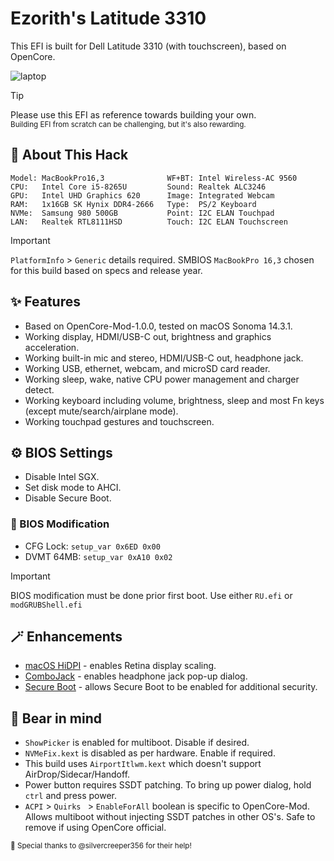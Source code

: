 # Ezorith's Latitude 3310
This EFI is built for Dell Latitude 3310 (with touchscreen), based on OpenCore.

![laptop](https://github.com/ezorith/Latitude-3310/assets/155196263/18c5a20e-7d90-46ea-82bd-221ceefcffda)

> [!TIP]
> Please use this EFI as reference towards building your own.</br>
> <sup>Building EFI from scratch can be challenging, but it's also rewarding.</sup>

## 🛟 About This Hack
    Model: MacBookPro16,3              WF+BT: Intel Wireless-AC 9560  
    CPU:   Intel Core i5-8265U         Sound: Realtek ALC3246        
    GPU:   Intel UHD Graphics 620      Image: Integrated Webcam      
    RAM:   1x16GB SK Hynix DDR4-2666   Type:  PS/2 Keyboard          
    NVMe:  Samsung 980 500GB           Point: I2C ELAN Touchpad      
    LAN:   Realtek RTL8111HSD          Touch: I2C ELAN Touchscreen  

> [!IMPORTANT]
> `PlatformInfo` > `Generic` details required. SMBIOS `MacBookPro 16,3` chosen for this build based on specs and release year.

## ✨ Features
- Based on OpenCore-Mod-1.0.0, tested on macOS Sonoma 14.3.1.
- Working display, HDMI/USB-C out, brightness and graphics acceleration.
- Working built-in mic and stereo, HDMI/USB-C out, headphone jack.
- Working USB, ethernet, webcam, and microSD card reader.
- Working sleep, wake, native CPU power management and charger detect.
- Working keyboard including volume, brightness, sleep and most Fn keys (except mute/search/airplane mode).
- Working touchpad gestures and touchscreen.

## ⚙️ BIOS Settings
- Disable Intel SGX.
- Set disk mode to AHCI.
- Disable Secure Boot.

### 🔧 BIOS Modification
-  CFG Lock: `setup_var 0x6ED 0x00`
-  DVMT 64MB: `setup_var 0xA10 0x02`

> [!IMPORTANT]
> BIOS modification must be done prior first boot. Use either `RU.efi` or `modGRUBShell.efi`

## 🪄 Enhancements
- [macOS HiDPI](https://github.com/xzhih/one-key-hidpi) - enables Retina display scaling.
- [ComboJack](https://github.com/hackintosh-stuff/ComboJack/tree/master/ComboJack_Installer) - enables headphone jack pop-up dialog.
- [Secure Boot](https://github.com/perez987/OpenCore-and-UEFI-Secure-Boot) - allows Secure Boot to be enabled for additional security.

## 🐻 Bear in mind
- `ShowPicker` is enabled for multiboot. Disable if desired.
- `NVMeFix.kext` is disabled as per hardware. Enable if required.
- This build uses `AirportItlwm.kext` which doesn't support AirDrop/Sidecar/Handoff.
- Power button requires SSDT patching. To bring up power dialog, hold `ctrl` and press power.
- `ACPI` > `Quirks ` > `EnableForAll` boolean is specific to OpenCore-Mod. Allows multiboot without injecting SSDT patches in other OS's. Safe to remove if using OpenCore official.

<sub>🌟 Special thanks to @silvercreeper356 for their help!</sub>
